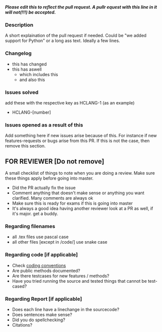 _**Please edit this to reflect the pull request. A pullr equest with this line in it will not(!!!) be accepted.**_
### Description
A short explaination of the pull request if needed. Could be "we added support for Python" or a long ass text. Ideally a few lines.

### Changelog
 - this has changed
 - this has aswell 
   - which includes this
   - and also this

### Issues solved 
add these with the respective key as HCLANG-1 (as an example)
 - HCLANG-[number]

### Issues opened as a result of this 
Add something here if new issues arise because of this. For instance if new features-requests or bugs arise from this PR. If this is not the case, then remove this section.

## FOR REVIEWER [Do not remove]
A small checklist of things to note when you are doing a review. Make sure these things apply before going into master.
 - Did the PR actually fix the issue
 - Comment anything that doesn't make sense or anything you want clarified. Many comments are always ok
 - Make sure this is ready for exams if this is going into master
 - It's always a good idea having another reviewer look at a PR as well, if it's major. get a buddy.

### Regarding filenames
- all .tex files use pascal case
- all other files [except in /code/] use snake case


### Regarding code [if applicable]
- Check [coding conventions](https://kotlinlang.org/docs/reference/coding-conventions.html)
- Are public methods documented? 
- Are there testcases for new features / methods?
- Have you tried running the source and tested things that cannot be test-cased?

### Regarding Report [if applicable]
- Does each line have a linechange in the sourcecode?
- Does sentences make sense?
- Did you do spellchecking?
- Citations?
